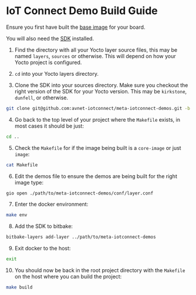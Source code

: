 # IoT Connect Demo Build Guide

Ensure you first have built the [base image](../README.md) for your board.

You will also need the [SDK](../IoTC-SDK/README.md) installed.

1. Find the directory with all your Yocto layer source files, this may be named `layers`, `sources` or otherwise. This will depend on how your Yocto project is configured.

2. `cd` into your Yocto layers directory.

3. Clone the SDK into your sources directory. Make sure you checkout the right version of the SDK for your Yocto version. This may be `kirkstone`, `dunfell`, or otherwise.
```bash
git clone git@github.com:avnet-iotconnect/meta-iotconnect-demos.git -b {YOCTO_VERSION_HERE}
```

4. Go back to the top level of your project where the `Makefile` exists, in most cases it should be just:
```bash
cd ..
```

5. Check the `Makefile` for if the image being built is a `core-image` or just `image`:
```bash
cat Makefile
```

6. Edit the demos file to ensure the demos are being built for the right image type:
```bash
gio open ./path/to/meta-iotconnect-demos/conf/layer.conf
```

7. Enter the docker environment:
```bash
make env
```

8. Add the SDK to bitbake:
```bash
bitbake-layers add-layer ../path/to/meta-iotconnect-demos
```

9. Exit docker to the host:
```bash
exit
```

10. You should now be back in the root project directory with the `Makefile` on the host where you can build the project:
```bash
make build
```
